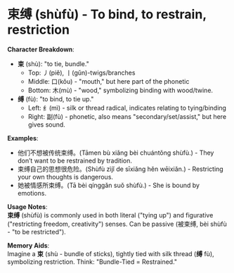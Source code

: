 # **束缚 (shùfù) - To bind, to restrain, restriction**

**Character Breakdown**:  
- **束** (shù): "to tie, bundle."
  - Top: 丿(piě), 丨(gǔn)-twigs/branches
  - Middle: 口(kǒu) - "mouth," but here part of the phonetic
  - Bottom: 木(mù) - "wood," symbolizing binding with wood/twine.  
- **缚** (fù): "to bind, to tie up."
  - Left: 纟(mì) - silk or thread radical, indicates relating to tying/binding
  - Right: 副(fù) - phonetic, also means "secondary/set/assist," but here gives sound.

**Examples**:  
- 他们不想被传统束缚。(Tāmen bù xiǎng bèi chuántǒng shùfù.) - They don’t want to be restrained by tradition.  
- 束缚自己的思想很危险。(Shùfù zìjǐ de sīxiǎng hěn wēixiǎn.) - Restricting your own thoughts is dangerous.  
- 她被情感所束缚。(Tā bèi qínggǎn suǒ shùfù.) - She is bound by emotions.

**Usage Notes**:  
**束缚** (shùfù) is commonly used in both literal ("tying up") and figurative ("restricting freedom, creativity") senses. Can be passive (被束缚, bèi shùfù - "to be restricted").

**Memory Aids**:  
Imagine a **束** (shù - bundle of sticks), tightly tied with silk thread (**缚** fù), symbolizing restriction. Think: "Bundle-Tied = Restrained."